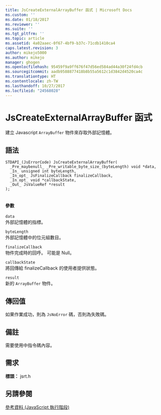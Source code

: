 ```yaml
---
title: JsCreateExternalArrayBuffer 函式 | Microsoft Docs
ms.custom: ''
ms.date: 01/18/2017
ms.reviewer: ''
ms.suite: ''
ms.tgt_pltfrm: ''
ms.topic: article
ms.assetid: 4a02aaec-0f67-4bf9-b37c-71cdb1410ca4
caps.latest.revision: 3
author: mikejo5000
ms.author: mikejo
manager: ghogen
ms.openlocfilehash: 95459f9a9ff676f47d56ed584ad44a30f24fd4cb
ms.sourcegitcommit: aadb9588877418b8b55a5612c1d3842d4520ca4c
ms.translationtype: HT
ms.contentlocale: zh-TW
ms.lasthandoff: 10/27/2017
ms.locfileid: "24568028"
---
```

# <a name="jscreateexternalarraybuffer-function"></a>JsCreateExternalArrayBuffer 函式
建立 Javascript `ArrayBuffer` 物件來存取外部記憶體。  
  
## <a name="syntax"></a>語法  
  
```  
STDAPI_(JsErrorCode) JsCreateExternalArrayBuffer(  
  _Pre_maybenull_ _Pre_writable_byte_size_(byteLength) void *data,  
  _In_ unsigned int byteLength,  
  _In_opt_ JsFinalizeCallback finalizeCallback,  
  _In_opt_ void *callbackState,  
  _Out_ JsValueRef *result  
);  
  
```  
  
#### <a name="parameters"></a>參數  
 `data`  
 外部記憶體的指標。  
  
 `byteLength`  
 外部記憶體中的位元組數目。  
  
 `finalizeCallback`  
 物件完成時的回呼。 可能是 Null。  
  
 `callbackState`  
 將回傳給 finalizeCallback 的使用者提供狀態。  
  
 `result`  
 新的 `ArrayBuffer` 物件。  
  
## <a name="return-value"></a>傳回值  
 如果作業成功，則為 `JsNoError` 碼，否則為失敗碼。  
  
## <a name="remarks"></a>備註  
 需要使用中指令碼內容。  
  
## <a name="requirements"></a>需求  
 **標頭：** jsrt.h  
  
## <a name="see-also"></a>另請參閱  
 [參考資料 (JavaScript 執行階段)](../chakra-hosting/reference-javascript-runtime.md)